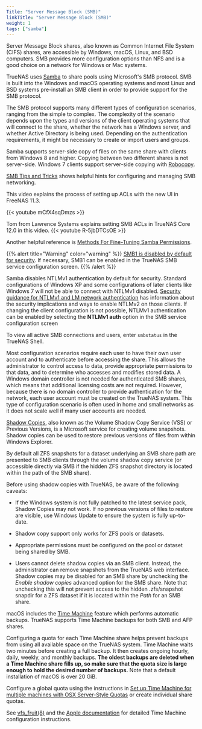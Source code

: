 ```yaml
---
Title: "Server Message Block (SMB)"
linkTitle: "Server Message Block (SMB)"
weight: 1
tags: ["samba"]
---
```


Server Message Block shares, also known as Common Internet File System
(CIFS) shares, are accessible by Windows, macOS, Linux, and BSD computers.
SMB provides more configuration options than NFS and is a good
choice on a network for Windows or Mac systems.

TrueNAS uses [Samba](https://www.samba.org/) to share pools using
Microsoft's SMB protocol. SMB is built into the Windows and macOS
operating systems and most Linux and BSD systems pre-install an SMB
client in order to provide support for the SMB protocol.

The SMB protocol supports many different types of configuration
scenarios, ranging from the simple to complex. The complexity of the
scenario depends upon the types and versions of the client operating
systems that will connect to the share, whether the network has a
Windows server, and whether Active Directory is being used. Depending on
the authentication requirements, it might be necessary to create or
import users and groups.

Samba supports server-side copy of files on the same share with clients
from Windows 8 and higher. Copying between two different shares is not
server-side. Windows 7 clients support server-side copying with
[Robocopy](https://docs.microsoft.com/en-us/previous-versions/windows/it-pro/windows-server-2012-R2-and-2012/cc733145(v=ws.11)).

[SMB Tips and Tricks](https://forums.freenas.org/index.php?resources/smb-tips-and-tricks.15/)
shows helpful hints for configuring and managing SMB networking.

This video explains the process of setting up ACLs with the new UI in FreeNAS 11.3.

{{< youtube mCfX4sqDmzs >}}

Tom from Lawrence Systems explains setting SMB ACLs in TrueNAS Core 12.0 in this video. 
{{< youtube R-5jbDTCsOE >}}
<br>


Another helpful reference is
[Methods For Fine-Tuning Samba Permissions](https://forums.freenas.org/index.php?threads/methods-for-fine-tuning-samba-permissions.50739/).

{{% alert title="Warning" color="warning" %}}
[SMB1 is disabled by default for security](https://www.ixsystems.com/blog/library/do-not-use-smb1/).
If necessary, SMB1 can be enabled in the TrueNAS SMB service configuration screen.
{{% /alert %}}

Samba disables NTLMv1 authentication by default for security. Standard
configurations of Windows XP and some configurations of later clients
like Windows 7 will not be able to connect with NTLMv1 disabled.
[Security guidance for NTLMv1 and LM network authentication](https://support.microsoft.com/en-us/help/2793313/security-guidance-for-ntlmv1-and-lm-network-authentication)
has information about the security implications and ways to enable
NTLMv2 on those clients. If changing the client configuration is not
possible, NTLMv1 authentication can be enabled by selecting the **NTLMv1 auth** option in the SMB service configuration screen

To view all active SMB connections and users, enter <code>smbstatus</code> in the TrueNAS Shell.

Most configuration scenarios require each user to have their own user
account and to authenticate before accessing the share. This allows
the administrator to control access to data, provide appropriate
permissions to that data, and to determine who accesses and modifies
stored data. A Windows domain controller is not needed for authenticated
SMB shares, which means that additional licensing costs are not
required. However, because there is no domain controller to provide
authentication for the network, each user account must be created on the
TrueNAS system. This type of configuration scenario is often used in
home and small networks as it does not scale well if many user accounts
are needed.

[Shadow Copies](https://en.wikipedia.org/wiki/Shadow_copy),
also known as the Volume Shadow Copy Service (VSS) or Previous
Versions, is a Microsoft service for creating volume snapshots. Shadow
copies can be used to restore previous versions of files from
within Windows Explorer.

By default all ZFS snapshots for a dataset underlying an SMB share
path are presented to SMB clients through the volume shadow copy
service (or accessible directly via SMB if the hidden ZFS snapshot
directory is located within the path of the SMB share).

Before using shadow copies with TrueNAS, be aware of the following
caveats:

* If the Windows system is not fully patched to the latest service
  pack, Shadow Copies may not work. If no
  previous versions of files to restore are visible, use Windows Update
  to ensure the system is fully up-to-date.

* Shadow copy support only works for ZFS pools or datasets.

* Appropriate permissions must be configured on the pool or dataset
  being shared by SMB.

* Users cannot delete shadow copies via an SMB client.
  Instead, the administrator can remove snapshots
  from the TrueNAS web interface.
  Shadow copies may be disabled for an SMB share by unchecking the
  *Enable shadow copies* advanced option for the SMB share. Note that
  unchecking this will not prevent access to the hidden .zfs/snapshot
  snapdir for a ZFS dataset if it is located within the *Path* for an
  SMB share.

macOS includes the [Time Machine](https://support.apple.com/en-us/HT201250)
feature which performs automatic backups. TrueNAS supports Time Machine
backups for both SMB and AFP shares.

Configuring a quota for each Time Machine share helps prevent backups
from using all available space on the TrueNAS system. Time Machine waits
two minutes before creating a full backup. It then creates ongoing
hourly, daily, weekly, and monthly backups. **The oldest backups are
deleted when a Time Machine share fills up, so make sure that the quota
size is large enough to hold the desired number of backups.**
Note that a default installation of macOS is over 20 GiB.

Configure a global quota using the instructions in
[Set up Time Machine for multiple machines with OSX Server-Style Quotas](https://forums.freenas.org/index.php?threads/how-to-set-up-time-machine-for-multiple-machines-with-osx-server-style-quotas.47173/)
or create individual share quotas.

See [vfs_fruit(8)](https://www.samba.org/samba/docs/current/man-html/vfs_fruit.8.html) and the
[Apple documentation](https://support.apple.com/en-us/HT201250) for detailed Time Machine configuration instructions.
